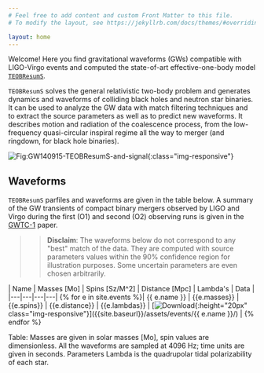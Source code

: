 ```yaml
---
# Feel free to add content and custom Front Matter to this file.
# To modify the layout, see https://jekyllrb.com/docs/themes/#overriding-theme-defaults

layout: home
---
```


Welcome! Here you find gravitational waveforms (GWs) compatible with
LIGO-Virgo events and computed the state-of-art effective-one-body
model [`TEOBResumS`]({{site.baseurl}}/about/). 

`TEOBResumS` solves the general relativistic two-body problem and
generates dynamics and waveforms of colliding black holes and neutron
star binaries. It can be used to analyze the GW data with match
filtering techniques and to extract the source parameters as well as
to predict new waveforms. 
It describes motion and radiation of the coalescence process, from the
low-frequency quasi-circular inspiral regime all the way to merger
(and ringdown, for black hole binaries). 

![Fig:GW140915-TEOBResumS-and-signal](TODO){:class="img-responsive"}

## Waveforms

`TEOBResumS` parfiles and waveforms are given in the table below. A summary of the GW transients of compact binary mergers observed by LIGO and Virgo during the first (O1) and second (O2) observing runs is given in the [GWTC-1](https://inspirehep.net/record/1706018) paper.

> > **Disclaim**: The waveforms below do not correspond to any "best" match of the data. They are computed with source parameters values within the 90% confidence region for illustration purposes. Some uncertain parameters are even chosen arbitrarily. 


| Name | Masses [Mo] | Spins [Sz/M^2] | Distance [Mpc] | Lambda's | Data |
|---|---|---|---|
{% for e in site.events %}| {{ e.name }} | {{e.masses}} | {{e.spins}} | {{e.distance}} | {{e.lambdas}} | [![Download]({{site.baseurl}}/assets/images/download-from-cloud.png){:height="20px" class="img-responsive"}]({{site.baseurl}}/assets/events/{{ e.name }}/) |
{% endfor %}

Table: Masses are given in solar masses [Mo], spin values are dimensionless. All the waveforms are sampled at 4096 Hz; time units are given in seconds. Parameters Lambda is the quadrupolar tidal polarizability of each star.

